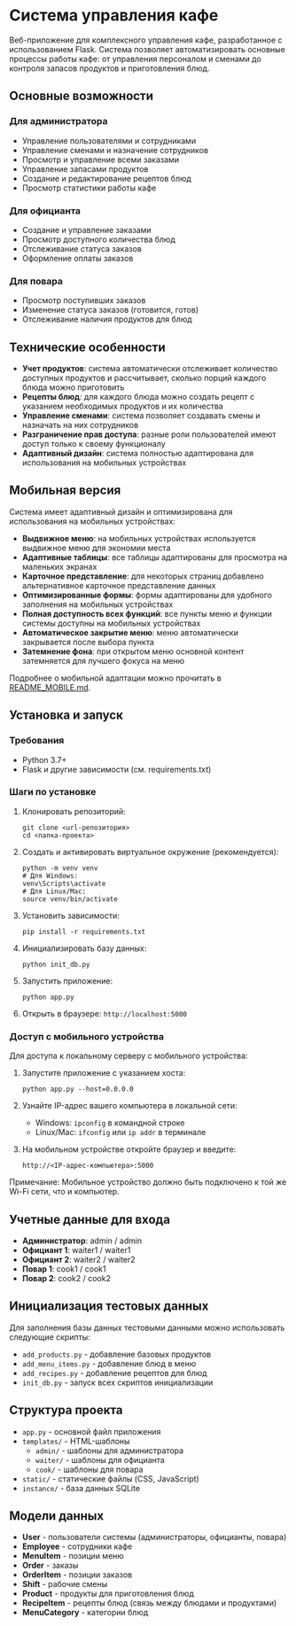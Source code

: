 # Система управления кафе

Веб-приложение для комплексного управления кафе, разработанное с использованием Flask. Система позволяет автоматизировать основные процессы работы кафе: от управления персоналом и сменами до контроля запасов продуктов и приготовления блюд.

## Основные возможности

### Для администратора
- Управление пользователями и сотрудниками
- Управление сменами и назначение сотрудников
- Просмотр и управление всеми заказами
- Управление запасами продуктов
- Создание и редактирование рецептов блюд
- Просмотр статистики работы кафе

### Для официанта
- Создание и управление заказами
- Просмотр доступного количества блюд
- Отслеживание статуса заказов
- Оформление оплаты заказов

### Для повара
- Просмотр поступивших заказов
- Изменение статуса заказов (готовится, готов)
- Отслеживание наличия продуктов для блюд

## Технические особенности

- **Учет продуктов**: система автоматически отслеживает количество доступных продуктов и рассчитывает, сколько порций каждого блюда можно приготовить
- **Рецепты блюд**: для каждого блюда можно создать рецепт с указанием необходимых продуктов и их количества
- **Управление сменами**: система позволяет создавать смены и назначать на них сотрудников
- **Разграничение прав доступа**: разные роли пользователей имеют доступ только к своему функционалу
- **Адаптивный дизайн**: система полностью адаптирована для использования на мобильных устройствах

## Мобильная версия

Система имеет адаптивный дизайн и оптимизирована для использования на мобильных устройствах:

- **Выдвижное меню**: на мобильных устройствах используется выдвижное меню для экономии места
- **Адаптивные таблицы**: все таблицы адаптированы для просмотра на маленьких экранах
- **Карточное представление**: для некоторых страниц добавлено альтернативное карточное представление данных
- **Оптимизированные формы**: формы адаптированы для удобного заполнения на мобильных устройствах
- **Полная доступность всех функций**: все пункты меню и функции системы доступны на мобильных устройствах
- **Автоматическое закрытие меню**: меню автоматически закрывается после выбора пункта
- **Затемнение фона**: при открытом меню основной контент затемняется для лучшего фокуса на меню

Подробнее о мобильной адаптации можно прочитать в [README_MOBILE.md](README_MOBILE.md).

## Установка и запуск

### Требования
- Python 3.7+
- Flask и другие зависимости (см. requirements.txt)

### Шаги по установке

1. Клонировать репозиторий:
   ```
   git clone <url-репозитория>
   cd <папка-проекта>
   ```

2. Создать и активировать виртуальное окружение (рекомендуется):
   ```
   python -m venv venv
   # Для Windows:
   venv\Scripts\activate
   # Для Linux/Mac:
   source venv/bin/activate
   ```

3. Установить зависимости:
   ```
   pip install -r requirements.txt
   ```

4. Инициализировать базу данных:
   ```
   python init_db.py
   ```

5. Запустить приложение:
   ```
   python app.py
   ```

6. Открыть в браузере: `http://localhost:5000`

### Доступ с мобильного устройства

Для доступа к локальному серверу с мобильного устройства:

1. Запустите приложение с указанием хоста:
   ```
   python app.py --host=0.0.0.0
   ```

2. Узнайте IP-адрес вашего компьютера в локальной сети:
   - Windows: `ipconfig` в командной строке
   - Linux/Mac: `ifconfig` или `ip addr` в терминале

3. На мобильном устройстве откройте браузер и введите:
   ```
   http://<IP-адрес-компьютера>:5000
   ```

Примечание: Мобильное устройство должно быть подключено к той же Wi-Fi сети, что и компьютер.

## Учетные данные для входа

- **Администратор**: admin / admin
- **Официант 1**: waiter1 / waiter1
- **Официант 2**: waiter2 / waiter2
- **Повар 1**: cook1 / cook1
- **Повар 2**: cook2 / cook2

## Инициализация тестовых данных

Для заполнения базы данных тестовыми данными можно использовать следующие скрипты:

- `add_products.py` - добавление базовых продуктов
- `add_menu_items.py` - добавление блюд в меню
- `add_recipes.py` - добавление рецептов для блюд
- `init_db.py` - запуск всех скриптов инициализации

## Структура проекта

- `app.py` - основной файл приложения
- `templates/` - HTML-шаблоны
  - `admin/` - шаблоны для администратора
  - `waiter/` - шаблоны для официанта
  - `cook/` - шаблоны для повара
- `static/` - статические файлы (CSS, JavaScript)
- `instance/` - база данных SQLite

## Модели данных

- **User** - пользователи системы (администраторы, официанты, повара)
- **Employee** - сотрудники кафе
- **MenuItem** - позиции меню
- **Order** - заказы
- **OrderItem** - позиции заказов
- **Shift** - рабочие смены
- **Product** - продукты для приготовления блюд
- **RecipeItem** - рецепты блюд (связь между блюдами и продуктами)
- **MenuCategory** - категории блюд

